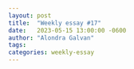 ```yaml
---
layout: post
title:  "Weekly essay #17"
date:   2023-05-15 13:00:00 -0600
author: "Alondra Galvan"
tags:
categories: weekly-essay
---
```



